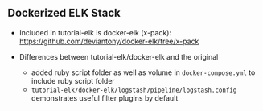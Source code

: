 ## Dockerized ELK Stack ##

- Included in tutorial-elk is docker-elk (x-pack): https://github.com/deviantony/docker-elk/tree/x-pack

- Differences between tutorial-elk/docker-elk and the original
	- added ruby script folder as well as volume in `docker-compose.yml` to include ruby script folder
	- `tutorial-elk/docker-elk/logstash/pipeline/logstash.config` demonstrates useful filter plugins by default
